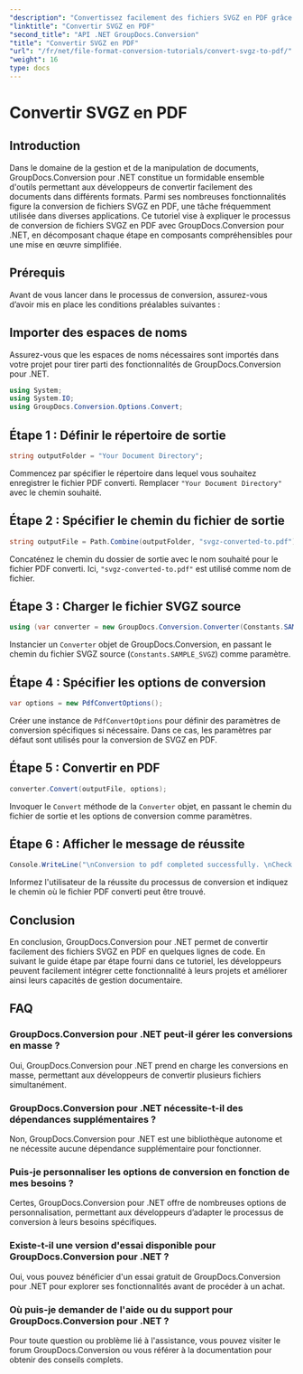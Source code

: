 ```yaml
---
"description": "Convertissez facilement des fichiers SVGZ en PDF grâce à GroupDocs.Conversion pour .NET. Découvrez un tutoriel étape par étape et profitez de fonctionnalités de gestion documentaire fluides."
"linktitle": "Convertir SVGZ en PDF"
"second_title": "API .NET GroupDocs.Conversion"
"title": "Convertir SVGZ en PDF"
"url": "/fr/net/file-format-conversion-tutorials/convert-svgz-to-pdf/"
"weight": 16
type: docs
---
```

# Convertir SVGZ en PDF

## Introduction
Dans le domaine de la gestion et de la manipulation de documents, GroupDocs.Conversion pour .NET constitue un formidable ensemble d'outils permettant aux développeurs de convertir facilement des documents dans différents formats. Parmi ses nombreuses fonctionnalités figure la conversion de fichiers SVGZ en PDF, une tâche fréquemment utilisée dans diverses applications. Ce tutoriel vise à expliquer le processus de conversion de fichiers SVGZ en PDF avec GroupDocs.Conversion pour .NET, en décomposant chaque étape en composants compréhensibles pour une mise en œuvre simplifiée.
## Prérequis
Avant de vous lancer dans le processus de conversion, assurez-vous d’avoir mis en place les conditions préalables suivantes :

## Importer des espaces de noms
Assurez-vous que les espaces de noms nécessaires sont importés dans votre projet pour tirer parti des fonctionnalités de GroupDocs.Conversion pour .NET.
```csharp
using System;
using System.IO;
using GroupDocs.Conversion.Options.Convert;
```

## Étape 1 : Définir le répertoire de sortie
```csharp
string outputFolder = "Your Document Directory";
```
Commencez par spécifier le répertoire dans lequel vous souhaitez enregistrer le fichier PDF converti. Remplacer `"Your Document Directory"` avec le chemin souhaité.
## Étape 2 : Spécifier le chemin du fichier de sortie
```csharp
string outputFile = Path.Combine(outputFolder, "svgz-converted-to.pdf");
```
Concaténez le chemin du dossier de sortie avec le nom souhaité pour le fichier PDF converti. Ici, `"svgz-converted-to.pdf"` est utilisé comme nom de fichier.
## Étape 3 : Charger le fichier SVGZ source
```csharp
using (var converter = new GroupDocs.Conversion.Converter(Constants.SAMPLE_SVGZ))
```
Instancier un `Converter` objet de GroupDocs.Conversion, en passant le chemin du fichier SVGZ source (`Constants.SAMPLE_SVGZ`) comme paramètre.
## Étape 4 : Spécifier les options de conversion
```csharp
var options = new PdfConvertOptions();
```
Créer une instance de `PdfConvertOptions` pour définir des paramètres de conversion spécifiques si nécessaire. Dans ce cas, les paramètres par défaut sont utilisés pour la conversion de SVGZ en PDF.
## Étape 5 : Convertir en PDF
```csharp
converter.Convert(outputFile, options);
```
Invoquer le `Convert` méthode de la `Converter` objet, en passant le chemin du fichier de sortie et les options de conversion comme paramètres.
## Étape 6 : Afficher le message de réussite
```csharp
Console.WriteLine("\nConversion to pdf completed successfully. \nCheck output in {0}", outputFolder);
```
Informez l'utilisateur de la réussite du processus de conversion et indiquez le chemin où le fichier PDF converti peut être trouvé.

## Conclusion
En conclusion, GroupDocs.Conversion pour .NET permet de convertir facilement des fichiers SVGZ en PDF en quelques lignes de code. En suivant le guide étape par étape fourni dans ce tutoriel, les développeurs peuvent facilement intégrer cette fonctionnalité à leurs projets et améliorer ainsi leurs capacités de gestion documentaire.
## FAQ
### GroupDocs.Conversion pour .NET peut-il gérer les conversions en masse ?
Oui, GroupDocs.Conversion pour .NET prend en charge les conversions en masse, permettant aux développeurs de convertir plusieurs fichiers simultanément.
### GroupDocs.Conversion pour .NET nécessite-t-il des dépendances supplémentaires ?
Non, GroupDocs.Conversion pour .NET est une bibliothèque autonome et ne nécessite aucune dépendance supplémentaire pour fonctionner.
### Puis-je personnaliser les options de conversion en fonction de mes besoins ?
Certes, GroupDocs.Conversion pour .NET offre de nombreuses options de personnalisation, permettant aux développeurs d’adapter le processus de conversion à leurs besoins spécifiques.
### Existe-t-il une version d'essai disponible pour GroupDocs.Conversion pour .NET ?
Oui, vous pouvez bénéficier d'un essai gratuit de GroupDocs.Conversion pour .NET pour explorer ses fonctionnalités avant de procéder à un achat.
### Où puis-je demander de l'aide ou du support pour GroupDocs.Conversion pour .NET ?
Pour toute question ou problème lié à l'assistance, vous pouvez visiter le forum GroupDocs.Conversion ou vous référer à la documentation pour obtenir des conseils complets.